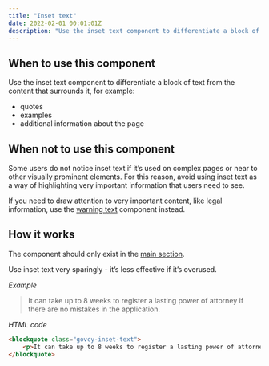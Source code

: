 ```yaml
---
title: "Inset text"
date: 2022-02-01 00:01:01Z
description: "Use the inset text component to differentiate a block of text from the content that surrounds it."
---
```


## When to use this component
Use the inset text component to differentiate a block of text from the content that surrounds it, for example:

- quotes
- examples
- additional information about the page

## When not to use this component
Some users do not notice inset text if it’s used on complex pages or near to other visually prominent elements. For this reason, avoid using inset text as a way of highlighting very important information that users need to see.

If you need to draw attention to very important content, like legal information, use the [warning text](../warning_text/) component instead.

## How it works
The component should only exist in the [main section](../../getting-started/page-template/#sections). 

Use inset text very sparingly - it’s less effective if it’s overused.

*Example*
<div class="govcy-container govcy-p-4 govcy-br-1 govcy-br-standard govcy-mb-4">
<blockquote class="govcy-inset-text">
    <p>It can take up to 8 weeks to register a lasting power of attorney if there are no mistakes in the application.</p>
</blockquote>
</div>

*HTML code*
```html
<blockquote class="govcy-inset-text">
    <p>It can take up to 8 weeks to register a lasting power of attorney if there are no mistakes in the application.</p>
</blockquote>
```
